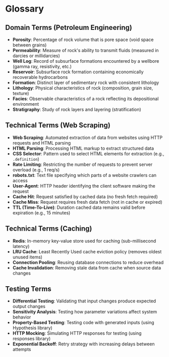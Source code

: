 # Glossary

## Domain Terms (Petroleum Engineering)

- **Porosity**: Percentage of rock volume that is pore space (void space between grains)
- **Permeability**: Measure of rock's ability to transmit fluids (measured in darcies or millidarcies)
- **Well Log**: Record of subsurface formations encountered by a wellbore (gamma ray, resistivity, etc.)
- **Reservoir**: Subsurface rock formation containing economically recoverable hydrocarbons
- **Formation**: Distinct layer of sedimentary rock with consistent lithology
- **Lithology**: Physical characteristics of rock (composition, grain size, texture)
- **Facies**: Observable characteristics of a rock reflecting its depositional environment
- **Stratigraphy**: Study of rock layers and layering (stratification)

## Technical Terms (Web Scraping)

- **Web Scraping**: Automated extraction of data from websites using HTTP requests and HTML parsing
- **HTML Parsing**: Processing HTML markup to extract structured data
- **CSS Selector**: Pattern used to select HTML elements for extraction (e.g., `.definition`)
- **Rate Limiting**: Restricting the number of requests to prevent server overload (e.g., 1 req/s)
- **robots.txt**: Text file specifying which parts of a website crawlers can access
- **User-Agent**: HTTP header identifying the client software making the request
- **Cache Hit**: Request satisfied by cached data (no fresh fetch required)
- **Cache Miss**: Request requires fresh data fetch (not in cache or expired)
- **TTL (Time-To-Live)**: Duration cached data remains valid before expiration (e.g., 15 minutes)

## Technical Terms (Caching)

- **Redis**: In-memory key-value store used for caching (sub-millisecond latency)
- **LRU Cache**: Least Recently Used cache eviction policy (removes oldest unused items)
- **Connection Pooling**: Reusing database connections to reduce overhead
- **Cache Invalidation**: Removing stale data from cache when source data changes

## Testing Terms

- **Differential Testing**: Validating that input changes produce expected output changes
- **Sensitivity Analysis**: Testing how parameter variations affect system behavior
- **Property-Based Testing**: Testing code with generated inputs (using Hypothesis library)
- **HTTP Mocking**: Simulating HTTP responses for testing (using responses library)
- **Exponential Backoff**: Retry strategy with increasing delays between attempts
